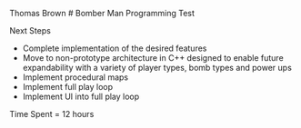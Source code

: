 Thomas Brown # Bomber Man Programming Test

Next Steps
- Complete implementation of the desired features
- Move to non-prototype architecture in C++ designed to enable future expandability with a variety of player types, bomb types and power ups
- Implement procedural maps
- Implement full play loop
- Implement UI into full play loop

Time Spent = 12 hours